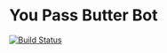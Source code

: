 # You Pass Butter Bot

[![Build Status](https://travis-ci.org/alexdglover/you-pass-butter-bot.png)](https://travis-ci.org/alexdglover/you-pass-butter-bot)
